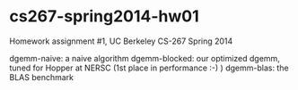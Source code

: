 # cs267-spring2014-hw01
Homework assignment #1, UC Berkeley CS-267 Spring 2014

dgemm-naive: a naive algorithm
dgemm-blocked: our optimized dgemm, tuned for Hopper at NERSC (1st place in performance :-) )
dgemm-blas: the BLAS benchmark
